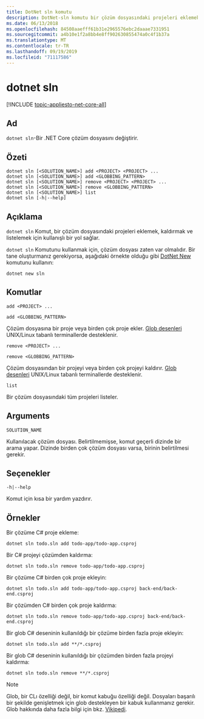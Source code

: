 ```yaml
---
title: DotNet sln komutu
description: DotNet-sln komutu bir çözüm dosyasındaki projeleri eklemek, kaldırmak ve listelemek için kullanışlı bir seçenek sağlar.
ms.date: 06/13/2018
ms.openlocfilehash: 84508aaefff61b31e2965576ebc2daaae7331951
ms.sourcegitcommit: a4b10e1f2a8bb4e8ff902630855474a0c4f1b37a
ms.translationtype: MT
ms.contentlocale: tr-TR
ms.lasthandoff: 09/19/2019
ms.locfileid: "71117586"
---
```

# <a name="dotnet-sln"></a>dotnet sln

[!INCLUDE [topic-appliesto-net-core-all](../../../includes/topic-appliesto-net-core-all.md)]

## <a name="name"></a>Ad

`dotnet sln`-Bir .NET Core çözüm dosyasını değiştirir.

## <a name="synopsis"></a>Özeti

```dotnetcli
dotnet sln [<SOLUTION_NAME>] add <PROJECT> <PROJECT> ...
dotnet sln [<SOLUTION_NAME>] add <GLOBBING_PATTERN>
dotnet sln [<SOLUTION_NAME>] remove <PROJECT> <PROJECT> ...
dotnet sln [<SOLUTION_NAME>] remove <GLOBBING_PATTERN>
dotnet sln [<SOLUTION_NAME>] list
dotnet sln [-h|--help]
```

## <a name="description"></a>Açıklama

`dotnet sln` Komut, bir çözüm dosyasındaki projeleri eklemek, kaldırmak ve listelemek için kullanışlı bir yol sağlar.

`dotnet sln` Komutunu kullanmak için, çözüm dosyası zaten var olmalıdır. Bir tane oluşturmanız gerekiyorsa, aşağıdaki örnekte olduğu gibi [DotNet New](dotnet-new.md) komutunu kullanın:

```dotnetcli
dotnet new sln
```

## <a name="commands"></a>Komutlar

`add <PROJECT> ...`

`add <GLOBBING_PATTERN>`

Çözüm dosyasına bir proje veya birden çok proje ekler. [Glob desenleri](https://en.wikipedia.org/wiki/Glob_(programming)) UNIX/Linux tabanlı terminallerde desteklenir.

`remove <PROJECT> ...`

`remove <GLOBBING_PATTERN>`

Çözüm dosyasından bir projeyi veya birden çok projeyi kaldırır. [Glob desenleri](https://en.wikipedia.org/wiki/Glob_(programming)) UNIX/Linux tabanlı terminallerde desteklenir.

`list`

Bir çözüm dosyasındaki tüm projeleri listeler.

## <a name="arguments"></a>Arguments

`SOLUTION_NAME`

Kullanılacak çözüm dosyası. Belirtilmemişse, komut geçerli dizinde bir arama yapar. Dizinde birden çok çözüm dosyası varsa, birinin belirtilmesi gerekir.

## <a name="options"></a>Seçenekler

`-h|--help`

Komut için kısa bir yardım yazdırır.

## <a name="examples"></a>Örnekler

Bir çözüme C# proje ekleme:

`dotnet sln todo.sln add todo-app/todo-app.csproj`

Bir C# projeyi çözümden kaldırma:

`dotnet sln todo.sln remove todo-app/todo-app.csproj`

Bir çözüme C# birden çok proje ekleyin:

`dotnet sln todo.sln add todo-app/todo-app.csproj back-end/back-end.csproj`

Bir çözümden C# birden çok proje kaldırma:

`dotnet sln todo.sln remove todo-app/todo-app.csproj back-end/back-end.csproj`

Bir glob C# deseninin kullanıldığı bir çözüme birden fazla proje ekleyin:

`dotnet sln todo.sln add **/*.csproj`

Bir glob C# deseninin kullanıldığı bir çözümden birden fazla projeyi kaldırma:

`dotnet sln todo.sln remove **/*.csproj`

> [!NOTE]
> Glob, bir CLı özelliği değil, bir komut kabuğu özelliği değil. Dosyaları başarılı bir şekilde genişletmek için glob destekleyen bir kabuk kullanmanız gerekir. Glob hakkında daha fazla bilgi için bkz. [Vikipedi](https://en.wikipedia.org/wiki/Glob_(programming)).
